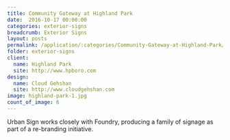 ```yaml
---
title: Community Gateway at Highland Park
date:  2016-10-17 00:00:00
categories: exterior-signs
breadcrumb: Exterior Signs
layout: posts
permalink: /application/:categories/Community-Gateway-at-Highland-Park/
folder: exterior-signs
client:
  name: Highland Park
  site: http://www.hpboro.com
design:
  name: Cloud Gehshan
  site: http://www.cloudgehshan.com 
image: highland-park-1.jpg
count_of_image: 6
---
```


<div class="col-xs-12 col-sm-12 col-md-12 col-lg-12">
  <div class="fotorama application-item__slider" data-nav="thumbs" data-thumbheight="109" border-width="3" data-maxheight="500">
    <a {{ href | img : "fotorama/highland-park-1.jpg" }}></a>
    <a {{ href | img : "fotorama/highland-park-2.jpg" }}></a>
    <a {{ href | img : "fotorama/highland-park-3.jpg" }}></a>
    <a {{ href | img : "fotorama/highland-park-4.jpg" }}></a>
    <a {{ href | img : "fotorama/highland-park-5.jpg" }}></a>
    <a {{ href | img : "fotorama/highland-park-6.jpg" }}></a>
  </div>
  <div class="visible-xs application-item__icon-slider">
    <i class="icon-swipe"></i>
  </div>
<p class="application-item__content application-item__content--bottom">
    Urban Sign works closely with Foundry, producing a family of signage as part of a re-branding initiative.
  </p>
</div>
